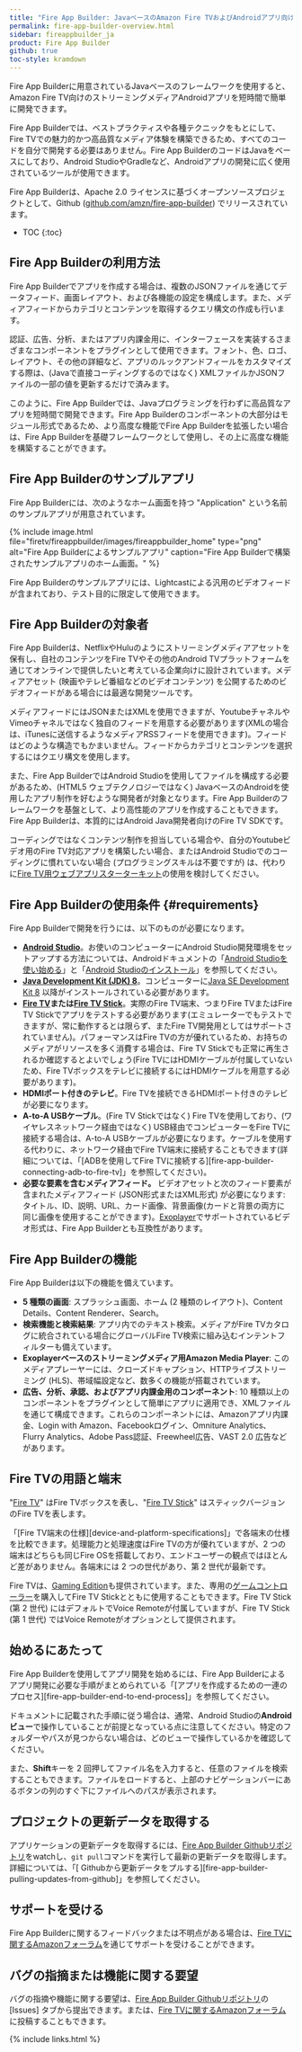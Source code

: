 ```yaml
---
title: "Fire App Builder: JavaベースのAmazon Fire TVおよびAndroidアプリ向けスターターキット"
permalink: fire-app-builder-overview.html
sidebar: fireappbuilder_ja
product: Fire App Builder
github: true
toc-style: kramdown
---
```


Fire App Builderに用意されているJavaベースのフレームワークを使用すると、Amazon Fire TV向けのストリーミングメディアAndroidアプリを短時間で簡単に開発できます。

Fire App Builderでは、ベストプラクティスや各種テクニックをもとにして、Fire TVでの魅力的かつ高品質なメディア体験を構築できるため、すべてのコードを自分で開発する必要はありません。Fire App BuilderのコードはJavaをベースにしており、Android StudioやGradleなど、Androidアプリの開発に広く使用されているツールが使用できます。

Fire App Builderは、Apache 2.0 ライセンスに基づくオープンソースプロジェクトとして、Github ([github.com/amzn/fire-app-builder](https://github.com/amzn/fire-app-builder)) でリリースされています。

* TOC
{:toc}

## Fire App Builderの利用方法

Fire App Builderでアプリを作成する場合は、複数のJSONファイルを通じてデータフィード、画面レイアウト、および各機能の設定を構成します。また、メディアフィードからカテゴリとコンテンツを取得するクエリ構文の作成も行います。

認証、広告、分析、またはアプリ内課金用に、インターフェースを実装するさまざまなコンポーネントをプラグインとして使用できます。フォント、色、ロゴ、レイアウト、その他の詳細など、アプリのルックアンドフィールをカスタマイズする際は、(Javaで直接コーディングするのではなく) XMLファイルかJSONファイルの一部の値を更新するだけで済みます。

このように、Fire App Builderでは、Javaプログラミングを行わずに高品質なアプリを短時間で開発できます。Fire App Builderのコンポーネントの大部分はモジュール形式であるため、より高度な機能でFire App Builderを拡張したい場合は、Fire App Builderを基礎フレームワークとして使用し、その上に高度な機能を構築することができます。

## Fire App Builderのサンプルアプリ

Fire App Builderには、次のようなホーム画面を持つ "Application" という名前のサンプルアプリが用意されています。

{% include image.html file="firetv/fireappbuilder/images/fireappbuilder_home" type="png" alt="Fire App Builderによるサンプルアプリ" caption="Fire App Builderで構築されたサンプルアプリのホーム画面。" %}

Fire App Builderのサンプルアプリには、Lightcastによる汎用のビデオフィードが含まれており、テスト目的に限定して使用できます。

## Fire App Builderの対象者

Fire App Builderは、NetflixやHuluのようにストリーミングメディアアセットを保有し、自社のコンテンツをFire TVやその他のAndroid TVプラットフォームを通じてオンラインで提供したいと考えている企業向けに設計されています。メディアアセット (映画やテレビ番組などのビデオコンテンツ) を公開するためのビデオフィードがある場合には最適な開発ツールです。

メディアフィードにはJSONまたはXMLを使用できますが、YoutubeチャネルやVimeoチャネルではなく独自のフィードを用意する必要があります(XMLの場合は、iTunesに送信するようなメディアRSSフィードを使用できます)。フィードはどのような構造でもかまいません。フィードからカテゴリとコンテンツを選択するにはクエリ構文を使用します。

また、Fire App BuilderではAndroid Studioを使用してファイルを構成する必要があるため、(HTML5 ウェブテクノロジーではなく) JavaベースのAndroidを使用したアプリ制作を好むような開発者が対象となります。Fire App Builderのフレームワークを基盤として、より高性能のアプリを作成することもできます。Fire App Builderは、本質的にはAndroid Java開発者向けのFire TV SDKです。

コーディングではなくコンテンツ制作を担当している場合や、自分のYoutubeビデオ用のFire TV対応アプリを構築したい場合、またはAndroid Studioでのコーディングに慣れていない場合 (プログラミングスキルは不要ですが) は、代わりに[Fire TV用ウェブアプリスターターキット](the-web-app-starter-kit-for-fire-tv)の使用を検討してください。

## Fire App Builderの使用条件 {#requirements}

Fire App Builderで開発を行うには、以下のものが必要になります。

* **[Android Studio](http://developer.android.com/sdk/index.html)**。お使いのコンピューターにAndroid Studio開発環境をセットアップする方法については、Androidドキュメントの「[Android Studioを使い始める](https://developer.android.com/sdk/installing/studio.html)」と「[Android Studioのインストール](https://developer.android.com/sdk/installing/index.html)」を参照してください。
* **[Java Development Kit (JDK) 8](http://www.oracle.com/technetwork/java/javase/downloads/jdk8-downloads-2133151.html)**。コンピューターに[Java SE Development Kit 8](http://www.oracle.com/technetwork/java/javase/downloads/jdk8-downloads-2133151.html) 以降がインストールされている必要があります。
* **[Fire TV](https://www.amazon.com/dp/B00U3FPN4U)または[Fire TV Stick](https://www.amazon.com/Amazon-Fire-TV-Stick-Streaming-Media-Player/dp/B00GDQ0RMG)**。実際のFire TV端末、つまりFire TVまたはFire TV Stickでアプリをテストする必要があります(エミュレーターでもテストできますが、常に動作するとは限らず、またFire TV開発用としてはサポートされていません)。パフォーマンスはFire TVの方が優れているため、お持ちのメディアがリソースを多く消費する場合は、Fire TV Stickでも正常に再生されるか確認するとよいでしょう(Fire TVにはHDMIケーブルが付属していないため、Fire TVボックスをテレビに接続するにはHDMIケーブルを用意する必要があります)。
* **HDMIポート付きのテレビ**。Fire TVを接続できるHDMIポート付きのテレビが必要になります。
* **A-to-A USBケーブル**。(Fire TV Stickではなく) Fire TVを使用しており、(ワイヤレスネットワーク経由ではなく) USB経由でコンピューターをFire TVに接続する場合は、A-to-A USBケーブルが必要になります。ケーブルを使用する代わりに、ネットワーク経由でFire TV端末に接続することもできます(詳細については、「[ADBを使用してFire TVに接続する][fire-app-builder-connecting-adb-to-fire-tv]」を参照してください)。
* **必要な要素を含むメディアフィード。** ビデオアセットと次のフィード要素が含まれたメディアフィード (JSON形式またはXML形式) が必要になります: タイトル、ID、説明、URL、カード画像、背景画像(カードと背景の両方に同じ画像を使用することができます)。[Exoplayer](https://google.github.io/ExoPlayer/supported-formats.html)でサポートされているビデオ形式は、Fire App Builderとも互換性があります。

## Fire App Builderの機能

Fire App Builderは以下の機能を備えています。

* **5 種類の画面**: スプラッシュ画面、ホーム (2 種類のレイアウト)、Content Details、Content Renderer、Search。
* **検索機能と検索結果**: アプリ内でのテキスト検索。メディアがFire TVカタログに統合されている場合にグローバルFire TV検索に組み込むインテントフィルターも備えています。
* **Exoplayerベースのストリーミングメディア用Amazon Media Player**: このメディアプレーヤーには、クローズドキャプション、HTTPライブストリーミング (HLS)、帯域幅設定など、数多くの機能が搭載されています。
* **広告、分析、承認、およびアプリ内課金用のコンポーネント**: 10 種類以上のコンポーネントをプラグインとして簡単にアプリに適用でき、XMLファイルを通じて構成できます。これらのコンポーネントには、Amazonアプリ内課金、Login with Amazon、Facebookログイン、Omniture Analytics、Flurry Analytics、Adobe Pass認証、Freewheel広告、VAST 2.0 広告などがあります。

## Fire TVの用語と端末

"[Fire TV](https://www.amazon.com/dp/B00U3FPN4U)" はFire TVボックスを表し、"[Fire TV Stick](https://www.amazon.com/dp/B00ZV9RDKK)" はスティックバージョンのFire TVを表します。

「[Fire TV端末の仕様][device-and-platform-specifications]」で各端末の仕様を比較できます。処理能力と処理速度はFire TVの方が優れていますが、2 つの端末はどちらも同じFire OSを搭載しており、エンドユーザーの観点ではほとんど差がありません。各端末には 2 つの世代があり、第 2 世代が最新です。

Fire TVは、[Gaming Edition](https://www.amazon.com/Amazon-Fire-TV-Gaming-Edition-Streaming-Media-Player/dp/B00XNQECFM)も提供されています。また、専用の[ゲームコントローラー](https://www.amazon.com/Amazon-Fire-Game-Controller-Alexa/dp/B00NO8LX7E)を購入してFire TV Stickとともに使用することもできます。Fire TV Stick (第 2 世代) にはデフォルトでVoice Remoteが付属していますが、Fire TV Stick (第 1 世代) ではVoice Remoteがオプションとして提供されます。

## 始めるにあたって

Fire App Builderを使用してアプリ開発を始めるには、Fire App Builderによるアプリ開発に必要な手順がまとめられている「[アプリを作成するための一連のプロセス][fire-app-builder-end-to-end-process]」を参照してください。

ドキュメントに記載された手順に従う場合は、通常、Android Studioの**Androidビュー**で操作していることが前提となっている点に注意してください。特定のフォルダーやパスが見つからない場合は、どのビューで操作しているかを確認してください。

また、**Shift**キーを 2 回押してファイル名を入力すると、任意のファイルを検索することもできます。ファイルをロードすると、上部のナビゲーションバーにあるボタンの列のすぐ下にファイルへのパスが表示されます。

## プロジェクトの更新データを取得する

アプリケーションの更新データを取得するには、[Fire App Builder Githubリポジトリ](https://github.com/amzn/fire-app-builder)をwatchし、`git pull`コマンドを実行して最新の更新データを取得します。詳細については、「[
Githubから更新データをプルする][fire-app-builder-pulling-updates-from-github]」を参照してください。

## サポートを受ける

Fire App Builderに関するフィードバックまたは不明点がある場合は、[Fire TVに関するAmazonフォーラム](https://forums.developer.amazon.com/spaces/166/index.html)を通じてサポートを受けることができます。

## バグの指摘または機能に関する要望

バグの指摘や機能に関する要望は、[Fire App Builder Githubリポジトリ](https://github.com/amzn/fire-app-builder)の [Issues] タブから提出できます。または、[Fire TVに関するAmazonフォーラム](https://forums.developer.amazon.com/spaces/166/index.html)に投稿することもできます。


{% include links.html %}
